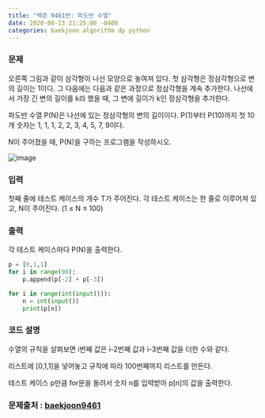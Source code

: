 ```yaml
---
title: "백준 9461번: 파도반 수열"
date: 2020-08-13 21:25:00 -0400
categories: baekjoon algorithm dp python
---
```


### 문제
오른쪽 그림과 같이 삼각형이 나선 모양으로 놓여져 있다. 첫 삼각형은 정삼각형으로 변의 길이는 1이다. 그 다음에는 다음과 같은 과정으로 정삼각형을 계속 추가한다. 나선에서 가장 긴 변의 길이를 k라 했을 때, 그 변에 길이가 k인 정삼각형을 추가한다.

파도반 수열 P(N)은 나선에 있는 정삼각형의 변의 길이이다. P(1)부터 P(10)까지 첫 10개 숫자는 1, 1, 1, 2, 2, 3, 4, 5, 7, 9이다.

N이 주어졌을 때, P(N)을 구하는 프로그램을 작성하시오.

![image][logo]

[logo]: https://www.acmicpc.net/upload/images/pandovan.png "baekjoon9461"

### 입력
첫째 줄에 테스트 케이스의 개수 T가 주어진다. 각 테스트 케이스는 한 줄로 이루어져 있고, N이 주어진다. (1 ≤ N ≤ 100)

### 출력
각 테스트 케이스마다 P(N)을 출력한다.

```python
p = [0,1,1]
for i in range(98):
    p.append(p[-2] + p[-3])

for i in range(int(input())):
    n = int(input())
    print(p[n])
```

### 코드 설명
수열의 규칙을 살펴보면 i번째 값은 i-2번째 값과 i-3번째 값을 더한 수와 같다.

리스트에 [0,1,1]을 넣어놓고 규칙에 따라 100번째까지 리스트를 만든다.

테스트 케이스 p만큼 for문을 돌려서 숫자 n를 입력받아 p[n]의 값을 출력한다.


### 문제출처 : [baekjoon9461]

[baekjoon9461]: https://www.acmicpc.net/problem/9461
